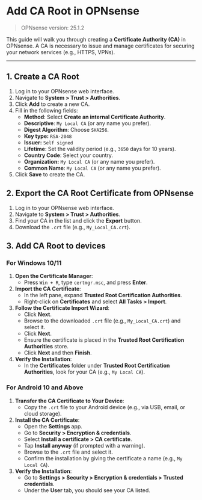 # **Add CA Root in OPNsense**
>
> OPNsense version: 25.1.2

This guide will walk you through creating a **Certificate Authority (CA)** in OPNsense. A CA is necessary to issue and manage certificates for securing your network services (e.g., HTTPS, VPNs).

---

## **1. Create a CA Root**

1. Log in to your OPNsense web interface.
2. Navigate to **System > Trust > Authorities**.
3. Click **Add** to create a new CA.
4. Fill in the following fields:
    - **Method**: Select **Create an internal Certificate Authority**.
    - **Descriptive**: `My Local CA` (or any name you prefer).
    - **Digest Algorithm**: Choose `SHA256`.
    - **Key type:** `RSA-2048`
    - **Issuer:** `Self signed`
    - **Lifetime**: Set the validity period (e.g., `3650` days for 10
    years).
    - **Country Code**: Select your country.
    - **Organization:** `My Local CA` (or any name you prefer).
    - **Common Name**: `My Local CA` (or any name you prefer).
5. Click **Save** to create the CA.

## **2. Export the CA Root Certificate from OPNsense**

1. Log in to your OPNsense web interface.
2. Navigate to **System > Trust > Authorities**.
3. Find your CA in the list and click the **Export** button.
4. Download the `.crt` file (e.g., `My_Local_CA.crt`).

## **3. Add CA Root to devices**

### **For Windows 10/11**

1. **Open the Certificate Manager**:
    - Press `Win + R`, type `certmgr.msc`, and press **Enter**.
2. **Import the CA Certificate**:
    - In the left pane, expand **Trusted Root Certification Authorities**.
    - Right-click on **Certificates** and select **All Tasks > Import**.
3. **Follow the Certificate Import Wizard**:
    - Click **Next**.
    - Browse to the downloaded `.crt` file (e.g., `My_Local_CA.crt`) and select it.
    - Click **Next**.
    - Ensure the certificate is placed in the **Trusted Root Certification Authorities** store.
    - Click **Next** and then **Finish**.
4. **Verify the Installation**:
    - In the **Certificates** folder under **Trusted Root Certification Authorities**, look for your CA (e.g., `My Local CA`).

### **For Android 10 and Above**

1. **Transfer the CA Certificate to Your Device**:
    - Copy the `.crt` file to your Android device (e.g., via USB, email, or cloud storage).
2. **Install the CA Certificate**:
    - Open the **Settings** app.
    - Go to **Security > Encryption & credentials**.
    - Select **Install a certificate > CA certificate**.
    - Tap **Install anyway** (if prompted with a warning).
    - Browse to the `.crt` file and select it.
    - Confirm the installation by giving the certificate a name (e.g., `My Local CA`).
3. **Verify the Installation**:
    - Go to **Settings > Security > Encryption & credentials > Trusted credentials**.
    - Under the **User** tab, you should see your CA listed.
